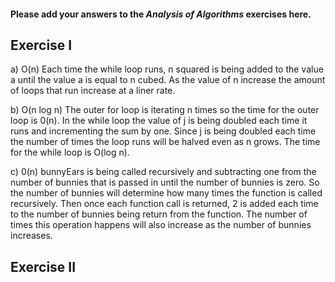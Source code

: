 #### Please add your answers to the **_Analysis of Algorithms_** exercises here.

## Exercise I

a)
O(n)
Each time the while loop runs, n squared is being added to the value a until the value a is equal to n cubed. As the value of n increase the amount of loops that run increase at a liner rate.

b)
O(n log n)
The outer for loop is iterating n times so the time for the outer loop is 0(n). In the while loop the value of j is being doubled each time it runs and incrementing the sum by one. Since j is being doubled each time the number of times the loop runs will be halved even as n grows. The time for the while loop is O(log n).

c)
0(n)
bunnyEars is being called recursively and subtracting one from the number of bunnies that is passed in until the number of bunnies is zero. So the number of bunnies will determine how many times the function is called recursively. Then once each function call is returned, 2 is added each time to the number of bunnies being return from the function. The number of times this operation happens will also increase as the number of bunnies increases.

## Exercise II
